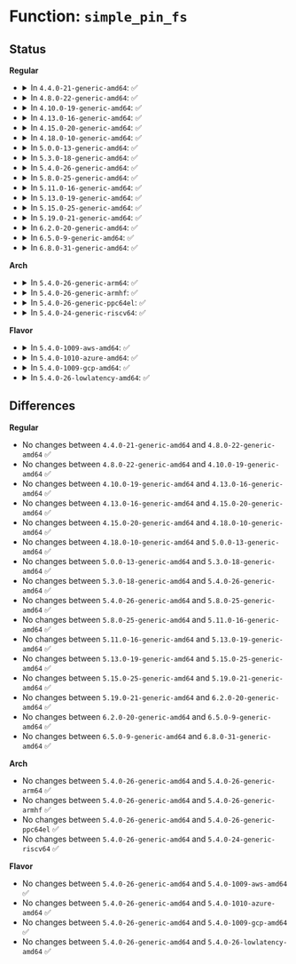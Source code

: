 # Function: <code>simple_pin_fs</code>

## Status
<b>Regular</b>
<ul>
<li>
<details>
<summary>In <code>4.4.0-21-generic-amd64</code>: ✅</summary>

```c
int simple_pin_fs(struct file_system_type * type, struct vfsmount * * mount, int * count)
```

```json
{
  "name": "simple_pin_fs",
  "collision_type": "Unique Global",
  "inline_type": "No",
  "funcs": [
    {
      "addr": 18446744071581155440,
      "name": "simple_pin_fs",
      "external": true,
      "loc": "fs/libfs.c:538",
      "file": "fs/libfs.c",
      "inline": "seen, unknown",
      "caller_inline": [],
      "caller_func": [
        "security/inode.c:securityfs_create_file"
      ]
    }
  ],
  "symbols": [
    {
      "addr": 18446744071581155440,
      "name": "simple_pin_fs",
      "section": ".text",
      "bind": "STB_GLOBAL",
      "size": 156
    }
  ]
}
```
</details>
</li>
<li>
<details>
<summary>In <code>4.8.0-22-generic-amd64</code>: ✅</summary>

```c
int simple_pin_fs(struct file_system_type * type, struct vfsmount * * mount, int * count)
```

```json
{
  "name": "simple_pin_fs",
  "collision_type": "Unique Global",
  "inline_type": "No",
  "funcs": [
    {
      "addr": 18446744071581320864,
      "name": "simple_pin_fs",
      "external": true,
      "loc": "fs/libfs.c:566",
      "file": "fs/libfs.c",
      "inline": "seen, unknown",
      "caller_inline": [],
      "caller_func": [
        "security/inode.c:securityfs_create_dentry",
        "security/inode.c:securityfs_pin_fs"
      ]
    }
  ],
  "symbols": [
    {
      "addr": 18446744071581320864,
      "name": "simple_pin_fs",
      "section": ".text",
      "bind": "STB_GLOBAL",
      "size": 158
    }
  ]
}
```
</details>
</li>
<li>
<details>
<summary>In <code>4.10.0-19-generic-amd64</code>: ✅</summary>

```c
int simple_pin_fs(struct file_system_type * type, struct vfsmount * * mount, int * count)
```

```json
{
  "name": "simple_pin_fs",
  "collision_type": "Unique Global",
  "inline_type": "No",
  "funcs": [
    {
      "addr": 18446744071581400048,
      "name": "simple_pin_fs",
      "external": true,
      "loc": "fs/libfs.c:574",
      "file": "fs/libfs.c",
      "inline": "seen, unknown",
      "caller_inline": [],
      "caller_func": [
        "security/inode.c:securityfs_create_dentry",
        "security/inode.c:securityfs_pin_fs"
      ]
    }
  ],
  "symbols": [
    {
      "addr": 18446744071581400048,
      "name": "simple_pin_fs",
      "section": ".text",
      "bind": "STB_GLOBAL",
      "size": 158
    }
  ]
}
```
</details>
</li>
<li>
<details>
<summary>In <code>4.13.0-16-generic-amd64</code>: ✅</summary>

```c
int simple_pin_fs(struct file_system_type * type, struct vfsmount * * mount, int * count)
```

```json
{
  "name": "simple_pin_fs",
  "collision_type": "Unique Global",
  "inline_type": "No",
  "funcs": [
    {
      "addr": 18446744071581455456,
      "name": "simple_pin_fs",
      "external": true,
      "loc": "fs/libfs.c:575",
      "file": "fs/libfs.c",
      "inline": "seen, unknown",
      "caller_inline": [],
      "caller_func": [
        "fs/configfs/mount.c:configfs_pin_fs",
        "security/inode.c:securityfs_create_dentry",
        "security/apparmor/apparmorfs.c:aafs_create"
      ]
    }
  ],
  "symbols": [
    {
      "addr": 18446744071581455456,
      "name": "simple_pin_fs",
      "section": ".text",
      "bind": "STB_GLOBAL",
      "size": 161
    }
  ]
}
```
</details>
</li>
<li>
<details>
<summary>In <code>4.15.0-20-generic-amd64</code>: ✅</summary>

```c
int simple_pin_fs(struct file_system_type * type, struct vfsmount * * mount, int * count)
```

```json
{
  "name": "simple_pin_fs",
  "collision_type": "Unique Global",
  "inline_type": "No",
  "funcs": [
    {
      "addr": 18446744071581597408,
      "name": "simple_pin_fs",
      "external": true,
      "loc": "fs/libfs.c:575",
      "file": "fs/libfs.c",
      "inline": "seen, unknown",
      "caller_inline": [],
      "caller_func": [
        "fs/configfs/mount.c:configfs_pin_fs",
        "security/inode.c:securityfs_create_dentry"
      ]
    }
  ],
  "symbols": [
    {
      "addr": 18446744071581597408,
      "name": "simple_pin_fs",
      "section": ".text",
      "bind": "STB_GLOBAL",
      "size": 161
    }
  ]
}
```
</details>
</li>
<li>
<details>
<summary>In <code>4.18.0-10-generic-amd64</code>: ✅</summary>

```c
int simple_pin_fs(struct file_system_type * type, struct vfsmount * * mount, int * count)
```

```json
{
  "name": "simple_pin_fs",
  "collision_type": "Unique Global",
  "inline_type": "No",
  "funcs": [
    {
      "addr": 18446744071581758976,
      "name": "simple_pin_fs",
      "external": true,
      "loc": "fs/libfs.c:575",
      "file": "fs/libfs.c",
      "inline": "seen, unknown",
      "caller_inline": [],
      "caller_func": [
        "fs/configfs/mount.c:configfs_pin_fs",
        "security/inode.c:securityfs_create_dentry",
        "security/apparmor/apparmorfs.c:aa_create_aafs"
      ]
    }
  ],
  "symbols": [
    {
      "addr": 18446744071581758976,
      "name": "simple_pin_fs",
      "section": ".text",
      "bind": "STB_GLOBAL",
      "size": 160
    }
  ]
}
```
</details>
</li>
<li>
<details>
<summary>In <code>5.0.0-13-generic-amd64</code>: ✅</summary>

```c
int simple_pin_fs(struct file_system_type * type, struct vfsmount * * mount, int * count)
```

```json
{
  "name": "simple_pin_fs",
  "collision_type": "Unique Global",
  "inline_type": "No",
  "funcs": [
    {
      "addr": 18446744071581843872,
      "name": "simple_pin_fs",
      "external": true,
      "loc": "fs/libfs.c:575",
      "file": "fs/libfs.c",
      "inline": "seen, unknown",
      "caller_inline": [],
      "caller_func": [
        "fs/configfs/mount.c:configfs_pin_fs",
        "security/inode.c:securityfs_create_dentry",
        "security/apparmor/apparmorfs.c:aa_create_aafs"
      ]
    }
  ],
  "symbols": [
    {
      "addr": 18446744071581843872,
      "name": "simple_pin_fs",
      "section": ".text",
      "bind": "STB_GLOBAL",
      "size": 160
    }
  ]
}
```
</details>
</li>
<li>
<details>
<summary>In <code>5.3.0-18-generic-amd64</code>: ✅</summary>

```c
int simple_pin_fs(struct file_system_type * type, struct vfsmount * * mount, int * count)
```

```json
{
  "name": "simple_pin_fs",
  "collision_type": "Unique Global",
  "inline_type": "No",
  "funcs": [
    {
      "addr": 18446744071581968448,
      "name": "simple_pin_fs",
      "external": true,
      "loc": "fs/libfs.c:594",
      "file": "fs/libfs.c",
      "inline": "seen, unknown",
      "caller_inline": [],
      "caller_func": [
        "fs/configfs/mount.c:configfs_pin_fs",
        "fs/debugfs/inode.c:start_creating",
        "security/inode.c:securityfs_create_dentry",
        "security/apparmor/apparmorfs.c:aa_create_aafs"
      ]
    }
  ],
  "symbols": [
    {
      "addr": 18446744071581968448,
      "name": "simple_pin_fs",
      "section": ".text",
      "bind": "STB_GLOBAL",
      "size": 163
    }
  ]
}
```
</details>
</li>
<li>
<details>
<summary>In <code>5.4.0-26-generic-amd64</code>: ✅</summary>

```c
int simple_pin_fs(struct file_system_type * type, struct vfsmount * * mount, int * count)
```

```json
{
  "name": "simple_pin_fs",
  "collision_type": "Unique Global",
  "inline_type": "No",
  "funcs": [
    {
      "addr": 18446744071582044192,
      "name": "simple_pin_fs",
      "external": true,
      "loc": "fs/libfs.c:599",
      "file": "fs/libfs.c",
      "inline": "seen, unknown",
      "caller_inline": [],
      "caller_func": [
        "fs/configfs/mount.c:configfs_pin_fs",
        "fs/debugfs/inode.c:start_creating",
        "security/inode.c:securityfs_create_dentry",
        "security/apparmor/apparmorfs.c:aa_create_aafs"
      ]
    }
  ],
  "symbols": [
    {
      "addr": 18446744071582044192,
      "name": "simple_pin_fs",
      "section": ".text",
      "bind": "STB_GLOBAL",
      "size": 163
    }
  ]
}
```
</details>
</li>
<li>
<details>
<summary>In <code>5.8.0-25-generic-amd64</code>: ✅</summary>

```c
int simple_pin_fs(struct file_system_type * type, struct vfsmount * * mount, int * count)
```

```json
{
  "name": "simple_pin_fs",
  "collision_type": "Unique Global",
  "inline_type": "No",
  "funcs": [
    {
      "addr": 18446744071582280512,
      "name": "simple_pin_fs",
      "external": true,
      "loc": "fs/libfs.c:668",
      "file": "fs/libfs.c",
      "inline": "seen, unknown",
      "caller_inline": [],
      "caller_func": [
        "fs/configfs/mount.c:configfs_pin_fs",
        "fs/debugfs/inode.c:start_creating",
        "fs/tracefs/inode.c:tracefs_remove",
        "fs/tracefs/inode.c:start_creating",
        "security/inode.c:securityfs_create_dentry",
        "security/apparmor/apparmorfs.c:aa_mk_null_file",
        "drivers/char/mem.c:chr_dev_init"
      ]
    }
  ],
  "symbols": [
    {
      "addr": 18446744071582280512,
      "name": "simple_pin_fs",
      "section": ".text",
      "bind": "STB_GLOBAL",
      "size": 166
    }
  ]
}
```
</details>
</li>
<li>
<details>
<summary>In <code>5.11.0-16-generic-amd64</code>: ✅</summary>

```c
int simple_pin_fs(struct file_system_type * type, struct vfsmount * * mount, int * count)
```

```json
{
  "name": "simple_pin_fs",
  "collision_type": "Unique Global",
  "inline_type": "No",
  "funcs": [
    {
      "addr": 18446744071582330928,
      "name": "simple_pin_fs",
      "external": true,
      "loc": "fs/libfs.c:670",
      "file": "fs/libfs.c",
      "inline": "seen, unknown",
      "caller_inline": [],
      "caller_func": [
        "fs/configfs/mount.c:configfs_pin_fs",
        "fs/tracefs/inode.c:tracefs_remove",
        "fs/tracefs/inode.c:start_creating",
        "security/inode.c:securityfs_create_dentry",
        "security/apparmor/apparmorfs.c:aa_mk_null_file",
        "drivers/char/mem.c:chr_dev_init"
      ]
    }
  ],
  "symbols": [
    {
      "addr": 18446744071582330928,
      "name": "simple_pin_fs",
      "section": ".text",
      "bind": "STB_GLOBAL",
      "size": 166
    }
  ]
}
```
</details>
</li>
<li>
<details>
<summary>In <code>5.13.0-19-generic-amd64</code>: ✅</summary>

```c
int simple_pin_fs(struct file_system_type * type, struct vfsmount * * mount, int * count)
```

```json
{
  "name": "simple_pin_fs",
  "collision_type": "Unique Global",
  "inline_type": "No",
  "funcs": [
    {
      "addr": 18446744071582358832,
      "name": "simple_pin_fs",
      "external": true,
      "loc": "fs/libfs.c:673",
      "file": "fs/libfs.c",
      "inline": "seen, unknown",
      "caller_inline": [],
      "caller_func": [
        "kernel/resource.c:iomem_init_inode",
        "fs/configfs/mount.c:configfs_pin_fs",
        "fs/tracefs/inode.c:tracefs_remove",
        "fs/tracefs/inode.c:start_creating",
        "security/inode.c:securityfs_create_dentry",
        "security/apparmor/apparmorfs.c:aa_create_aafs"
      ]
    }
  ],
  "symbols": [
    {
      "addr": 18446744071582358832,
      "name": "simple_pin_fs",
      "section": ".text",
      "bind": "STB_GLOBAL",
      "size": 166
    }
  ]
}
```
</details>
</li>
<li>
<details>
<summary>In <code>5.15.0-25-generic-amd64</code>: ✅</summary>

```c
int simple_pin_fs(struct file_system_type * type, struct vfsmount * * mount, int * count)
```

```json
{
  "name": "simple_pin_fs",
  "collision_type": "Unique Global",
  "inline_type": "No",
  "funcs": [
    {
      "addr": 18446744071582679504,
      "name": "simple_pin_fs",
      "external": true,
      "loc": "fs/libfs.c:682",
      "file": "fs/libfs.c",
      "inline": "seen, unknown",
      "caller_inline": [],
      "caller_func": [
        "kernel/resource.c:iomem_init_inode",
        "fs/configfs/mount.c:configfs_pin_fs",
        "fs/tracefs/inode.c:tracefs_remove",
        "fs/tracefs/inode.c:start_creating",
        "security/inode.c:securityfs_create_dentry",
        "security/apparmor/apparmorfs.c:aa_create_aafs"
      ]
    }
  ],
  "symbols": [
    {
      "addr": 18446744071582679504,
      "name": "simple_pin_fs",
      "section": ".text",
      "bind": "STB_GLOBAL",
      "size": 166
    }
  ]
}
```
</details>
</li>
<li>
<details>
<summary>In <code>5.19.0-21-generic-amd64</code>: ✅</summary>

```c
int simple_pin_fs(struct file_system_type * type, struct vfsmount * * mount, int * count)
```

```json
{
  "name": "simple_pin_fs",
  "collision_type": "Unique Global",
  "inline_type": "No",
  "funcs": [
    {
      "addr": 18446744071583215840,
      "name": "simple_pin_fs",
      "external": true,
      "loc": "fs/libfs.c:709",
      "file": "fs/libfs.c",
      "inline": "seen, unknown",
      "caller_inline": [],
      "caller_func": [
        "kernel/resource.c:iomem_init_inode",
        "fs/configfs/mount.c:configfs_pin_fs",
        "fs/debugfs/inode.c:debugfs_remove",
        "fs/tracefs/inode.c:tracefs_remove",
        "fs/tracefs/inode.c:start_creating",
        "security/inode.c:securityfs_create_dentry",
        "security/apparmor/apparmorfs.c:aa_create_aafs"
      ]
    }
  ],
  "symbols": [
    {
      "addr": 18446744071583215840,
      "name": "simple_pin_fs",
      "section": ".text",
      "bind": "STB_GLOBAL",
      "size": 171
    }
  ]
}
```
</details>
</li>
<li>
<details>
<summary>In <code>6.2.0-20-generic-amd64</code>: ✅</summary>

```c
int simple_pin_fs(struct file_system_type * type, struct vfsmount * * mount, int * count)
```

```json
{
  "name": "simple_pin_fs",
  "collision_type": "Unique Global",
  "inline_type": "No",
  "funcs": [
    {
      "addr": 18446744071583793840,
      "name": "simple_pin_fs",
      "external": true,
      "loc": "fs/libfs.c:710",
      "file": "fs/libfs.c",
      "inline": "seen, unknown",
      "caller_inline": [],
      "caller_func": [
        "kernel/resource.c:iomem_init_inode",
        "fs/configfs/mount.c:configfs_pin_fs",
        "fs/debugfs/inode.c:debugfs_lookup_and_remove",
        "fs/tracefs/inode.c:tracefs_remove",
        "fs/tracefs/inode.c:start_creating",
        "security/inode.c:securityfs_create_dentry",
        "security/apparmor/apparmorfs.c:aa_create_aafs"
      ]
    }
  ],
  "symbols": [
    {
      "addr": 18446744071583793840,
      "name": "simple_pin_fs",
      "section": ".text",
      "bind": "STB_GLOBAL",
      "size": 171
    }
  ]
}
```
</details>
</li>
<li>
<details>
<summary>In <code>6.5.0-9-generic-amd64</code>: ✅</summary>

```c
int simple_pin_fs(struct file_system_type * type, struct vfsmount * * mount, int * count)
```

```json
{
  "name": "simple_pin_fs",
  "collision_type": "Unique Global",
  "inline_type": "No",
  "funcs": [
    {
      "addr": 18446744071584011456,
      "name": "simple_pin_fs",
      "external": true,
      "loc": "fs/libfs.c:705",
      "file": "fs/libfs.c",
      "inline": "seen, unknown",
      "caller_inline": [],
      "caller_func": [
        "kernel/resource.c:iomem_init_inode",
        "fs/configfs/mount.c:configfs_pin_fs",
        "fs/debugfs/inode.c:debugfs_lookup_and_remove",
        "fs/tracefs/inode.c:tracefs_remove",
        "security/inode.c:securityfs_create_dentry",
        "security/apparmor/apparmorfs.c:aa_create_aafs"
      ]
    }
  ],
  "symbols": [
    {
      "addr": 18446744071584011456,
      "name": "simple_pin_fs",
      "section": ".text",
      "bind": "STB_GLOBAL",
      "size": 171
    }
  ]
}
```
</details>
</li>
<li>
<details>
<summary>In <code>6.8.0-31-generic-amd64</code>: ✅</summary>

```c
int simple_pin_fs(struct file_system_type * type, struct vfsmount * * mount, int * count)
```

```json
{
  "name": "simple_pin_fs",
  "collision_type": "Unique Global",
  "inline_type": "No",
  "funcs": [
    {
      "addr": 18446744071584223776,
      "name": "simple_pin_fs",
      "external": true,
      "loc": "fs/libfs.c:975",
      "file": "fs/libfs.c",
      "inline": "seen, unknown",
      "caller_inline": [],
      "caller_func": [
        "kernel/resource.c:iomem_init_inode",
        "fs/configfs/mount.c:configfs_pin_fs",
        "fs/debugfs/inode.c:debugfs_lookup_and_remove",
        "fs/tracefs/inode.c:tracefs_remove",
        "security/inode.c:securityfs_create_dentry",
        "security/apparmor/apparmorfs.c:aa_create_aafs",
        "drivers/gpu/drm/drm_drv.c:drm_dev_init"
      ]
    }
  ],
  "symbols": [
    {
      "addr": 18446744071584223776,
      "name": "simple_pin_fs",
      "section": ".text",
      "bind": "STB_GLOBAL",
      "size": 171
    }
  ]
}
```
</details>
</li>
</ul>
<b>Arch</b>
<ul>
<li>
<details>
<summary>In <code>5.4.0-26-generic-arm64</code>: ✅</summary>

```c
int simple_pin_fs(struct file_system_type * type, struct vfsmount * * mount, int * count)
```

```json
{
  "name": "simple_pin_fs",
  "collision_type": "Unique Global",
  "inline_type": "No",
  "funcs": [
    {
      "addr": 18446603336493568400,
      "name": "simple_pin_fs",
      "external": true,
      "loc": "fs/libfs.c:599",
      "file": "fs/libfs.c",
      "inline": "seen, unknown",
      "caller_inline": [],
      "caller_func": [
        "fs/configfs/mount.c:configfs_pin_fs",
        "fs/debugfs/inode.c:start_creating",
        "security/inode.c:securityfs_create_dentry",
        "security/inode.c:securityfs_create_dentry",
        "security/apparmor/apparmorfs.c:aa_create_aafs"
      ]
    }
  ],
  "symbols": [
    {
      "addr": 18446603336493568400,
      "name": "simple_pin_fs",
      "section": ".text",
      "bind": "STB_GLOBAL",
      "size": 332
    }
  ]
}
```
</details>
</li>
<li>
<details>
<summary>In <code>5.4.0-26-generic-armhf</code>: ✅</summary>

```c
int simple_pin_fs(struct file_system_type * type, struct vfsmount * * mount, int * count)
```

```json
{
  "name": "simple_pin_fs",
  "collision_type": "Unique Global",
  "inline_type": "No",
  "funcs": [
    {
      "addr": 3227112920,
      "name": "simple_pin_fs",
      "external": true,
      "loc": "fs/libfs.c:599",
      "file": "fs/libfs.c",
      "inline": "seen, unknown",
      "caller_inline": [],
      "caller_func": [
        "fs/configfs/mount.c:configfs_pin_fs",
        "fs/debugfs/inode.c:start_creating",
        "security/inode.c:securityfs_create_dentry",
        "security/apparmor/apparmorfs.c:aa_create_aafs"
      ]
    }
  ],
  "symbols": [
    {
      "addr": 3227112920,
      "name": "simple_pin_fs",
      "section": ".text",
      "bind": "STB_GLOBAL",
      "size": 204
    }
  ]
}
```
</details>
</li>
<li>
<details>
<summary>In <code>5.4.0-26-generic-ppc64el</code>: ✅</summary>

```c
int simple_pin_fs(struct file_system_type * type, struct vfsmount * * mount, int * count)
```

```json
{
  "name": "simple_pin_fs",
  "collision_type": "Unique Global",
  "inline_type": "No",
  "funcs": [
    {
      "addr": 13835058055287141872,
      "name": "simple_pin_fs",
      "external": true,
      "loc": "fs/libfs.c:599",
      "file": "fs/libfs.c",
      "inline": "seen, unknown",
      "caller_inline": [],
      "caller_func": [
        "fs/configfs/mount.c:configfs_pin_fs",
        "fs/debugfs/inode.c:start_creating",
        "security/inode.c:securityfs_create_dentry",
        "security/apparmor/apparmorfs.c:aa_create_aafs"
      ]
    }
  ],
  "symbols": [
    {
      "addr": 13835058055287141872,
      "name": "simple_pin_fs",
      "section": ".text",
      "bind": "STB_GLOBAL",
      "size": 380
    }
  ]
}
```
</details>
</li>
<li>
<details>
<summary>In <code>5.4.0-24-generic-riscv64</code>: ✅</summary>

```c
int simple_pin_fs(struct file_system_type * type, struct vfsmount * * mount, int * count)
```

```json
{
  "name": "simple_pin_fs",
  "collision_type": "Unique Global",
  "inline_type": "No",
  "funcs": [
    {
      "addr": 18446743936273225066,
      "name": "simple_pin_fs",
      "external": true,
      "loc": "fs/libfs.c:599",
      "file": "fs/libfs.c",
      "inline": "seen, unknown",
      "caller_inline": [],
      "caller_func": [
        "fs/configfs/mount.c:configfs_pin_fs",
        "fs/debugfs/inode.c:start_creating",
        "security/inode.c:securityfs_create_dentry",
        "security/apparmor/apparmorfs.c:aa_create_aafs"
      ]
    }
  ],
  "symbols": [
    {
      "addr": 18446743936273225066,
      "name": "simple_pin_fs",
      "section": ".text",
      "bind": "STB_GLOBAL",
      "size": 292
    }
  ]
}
```
</details>
</li>
</ul>
<b>Flavor</b>
<ul>
<li>
<details>
<summary>In <code>5.4.0-1009-aws-amd64</code>: ✅</summary>

```c
int simple_pin_fs(struct file_system_type * type, struct vfsmount * * mount, int * count)
```

```json
{
  "name": "simple_pin_fs",
  "collision_type": "Unique Global",
  "inline_type": "No",
  "funcs": [
    {
      "addr": 18446744071582012928,
      "name": "simple_pin_fs",
      "external": true,
      "loc": "fs/libfs.c:599",
      "file": "fs/libfs.c",
      "inline": "seen, unknown",
      "caller_inline": [],
      "caller_func": [
        "fs/configfs/mount.c:configfs_pin_fs",
        "fs/debugfs/inode.c:start_creating",
        "security/inode.c:securityfs_create_dentry",
        "security/apparmor/apparmorfs.c:aa_create_aafs"
      ]
    }
  ],
  "symbols": [
    {
      "addr": 18446744071582012928,
      "name": "simple_pin_fs",
      "section": ".text",
      "bind": "STB_GLOBAL",
      "size": 163
    }
  ]
}
```
</details>
</li>
<li>
<details>
<summary>In <code>5.4.0-1010-azure-amd64</code>: ✅</summary>

```c
int simple_pin_fs(struct file_system_type * type, struct vfsmount * * mount, int * count)
```

```json
{
  "name": "simple_pin_fs",
  "collision_type": "Unique Global",
  "inline_type": "No",
  "funcs": [
    {
      "addr": 18446744071581950496,
      "name": "simple_pin_fs",
      "external": true,
      "loc": "fs/libfs.c:599",
      "file": "fs/libfs.c",
      "inline": "seen, unknown",
      "caller_inline": [],
      "caller_func": [
        "fs/configfs/mount.c:configfs_pin_fs",
        "fs/debugfs/inode.c:start_creating",
        "security/inode.c:securityfs_create_dentry",
        "security/apparmor/apparmorfs.c:aa_create_aafs"
      ]
    }
  ],
  "symbols": [
    {
      "addr": 18446744071581950496,
      "name": "simple_pin_fs",
      "section": ".text",
      "bind": "STB_GLOBAL",
      "size": 163
    }
  ]
}
```
</details>
</li>
<li>
<details>
<summary>In <code>5.4.0-1009-gcp-amd64</code>: ✅</summary>

```c
int simple_pin_fs(struct file_system_type * type, struct vfsmount * * mount, int * count)
```

```json
{
  "name": "simple_pin_fs",
  "collision_type": "Unique Global",
  "inline_type": "No",
  "funcs": [
    {
      "addr": 18446744071582004208,
      "name": "simple_pin_fs",
      "external": true,
      "loc": "fs/libfs.c:599",
      "file": "fs/libfs.c",
      "inline": "seen, unknown",
      "caller_inline": [],
      "caller_func": [
        "fs/configfs/mount.c:configfs_pin_fs",
        "fs/debugfs/inode.c:start_creating",
        "security/inode.c:securityfs_create_dentry",
        "security/apparmor/apparmorfs.c:aa_create_aafs"
      ]
    }
  ],
  "symbols": [
    {
      "addr": 18446744071582004208,
      "name": "simple_pin_fs",
      "section": ".text",
      "bind": "STB_GLOBAL",
      "size": 163
    }
  ]
}
```
</details>
</li>
<li>
<details>
<summary>In <code>5.4.0-26-lowlatency-amd64</code>: ✅</summary>

```c
int simple_pin_fs(struct file_system_type * type, struct vfsmount * * mount, int * count)
```

```json
{
  "name": "simple_pin_fs",
  "collision_type": "Unique Global",
  "inline_type": "No",
  "funcs": [
    {
      "addr": 18446744071582070096,
      "name": "simple_pin_fs",
      "external": true,
      "loc": "fs/libfs.c:599",
      "file": "fs/libfs.c",
      "inline": "seen, unknown",
      "caller_inline": [],
      "caller_func": [
        "fs/configfs/mount.c:configfs_pin_fs",
        "fs/debugfs/inode.c:start_creating",
        "security/inode.c:securityfs_create_dentry",
        "security/apparmor/apparmorfs.c:aa_create_aafs"
      ]
    }
  ],
  "symbols": [
    {
      "addr": 18446744071582070096,
      "name": "simple_pin_fs",
      "section": ".text",
      "bind": "STB_GLOBAL",
      "size": 159
    }
  ]
}
```
</details>
</li>
</ul>

## Differences
<b>Regular</b>
<ul>
<li>
No changes between <code>4.4.0-21-generic-amd64</code> and <code>4.8.0-22-generic-amd64</code> ✅
</li>
<li>
No changes between <code>4.8.0-22-generic-amd64</code> and <code>4.10.0-19-generic-amd64</code> ✅
</li>
<li>
No changes between <code>4.10.0-19-generic-amd64</code> and <code>4.13.0-16-generic-amd64</code> ✅
</li>
<li>
No changes between <code>4.13.0-16-generic-amd64</code> and <code>4.15.0-20-generic-amd64</code> ✅
</li>
<li>
No changes between <code>4.15.0-20-generic-amd64</code> and <code>4.18.0-10-generic-amd64</code> ✅
</li>
<li>
No changes between <code>4.18.0-10-generic-amd64</code> and <code>5.0.0-13-generic-amd64</code> ✅
</li>
<li>
No changes between <code>5.0.0-13-generic-amd64</code> and <code>5.3.0-18-generic-amd64</code> ✅
</li>
<li>
No changes between <code>5.3.0-18-generic-amd64</code> and <code>5.4.0-26-generic-amd64</code> ✅
</li>
<li>
No changes between <code>5.4.0-26-generic-amd64</code> and <code>5.8.0-25-generic-amd64</code> ✅
</li>
<li>
No changes between <code>5.8.0-25-generic-amd64</code> and <code>5.11.0-16-generic-amd64</code> ✅
</li>
<li>
No changes between <code>5.11.0-16-generic-amd64</code> and <code>5.13.0-19-generic-amd64</code> ✅
</li>
<li>
No changes between <code>5.13.0-19-generic-amd64</code> and <code>5.15.0-25-generic-amd64</code> ✅
</li>
<li>
No changes between <code>5.15.0-25-generic-amd64</code> and <code>5.19.0-21-generic-amd64</code> ✅
</li>
<li>
No changes between <code>5.19.0-21-generic-amd64</code> and <code>6.2.0-20-generic-amd64</code> ✅
</li>
<li>
No changes between <code>6.2.0-20-generic-amd64</code> and <code>6.5.0-9-generic-amd64</code> ✅
</li>
<li>
No changes between <code>6.5.0-9-generic-amd64</code> and <code>6.8.0-31-generic-amd64</code> ✅
</li>
</ul>
<b>Arch</b>
<ul>
<li>
No changes between <code>5.4.0-26-generic-amd64</code> and <code>5.4.0-26-generic-arm64</code> ✅
</li>
<li>
No changes between <code>5.4.0-26-generic-amd64</code> and <code>5.4.0-26-generic-armhf</code> ✅
</li>
<li>
No changes between <code>5.4.0-26-generic-amd64</code> and <code>5.4.0-26-generic-ppc64el</code> ✅
</li>
<li>
No changes between <code>5.4.0-26-generic-amd64</code> and <code>5.4.0-24-generic-riscv64</code> ✅
</li>
</ul>
<b>Flavor</b>
<ul>
<li>
No changes between <code>5.4.0-26-generic-amd64</code> and <code>5.4.0-1009-aws-amd64</code> ✅
</li>
<li>
No changes between <code>5.4.0-26-generic-amd64</code> and <code>5.4.0-1010-azure-amd64</code> ✅
</li>
<li>
No changes between <code>5.4.0-26-generic-amd64</code> and <code>5.4.0-1009-gcp-amd64</code> ✅
</li>
<li>
No changes between <code>5.4.0-26-generic-amd64</code> and <code>5.4.0-26-lowlatency-amd64</code> ✅
</li>
</ul>
